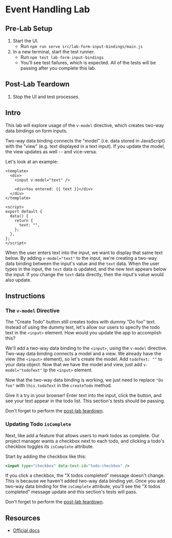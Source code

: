 # Event Handling Lab

## Pre-Lab Setup

1. Start the UI.
   - Run `npm run serve src/lab-form-input-bindings/main.js`
2. In a new terminal, start the test runner.
   - Run `npm test lab-form-input-bindings`
   - You'll see test failures, which is expected. All of the tests will be passing after you complete this lab.

## Post-Lab Teardown

1. Stop the UI and test processes.

## Intro

This lab will explore usage of the `v-model` directive, which creates two-way data bindings on form inputs.

Two-way data binding connects the "model" (i.e. data stored in JavaScript) with the "view" (e.g. text displayed in a text input). If you update the model, the view updates as well -- and vice-versa.

Let's look at an example:

```vue
<template>
  <div>
    <input v-model="text" />

    <div>You entered: {{ text }}</div>
  </div>
</template>

<script>
export default {
  data() {
    return {
      text: "",
    };
  },
};
</script>
```

When the user enters text into the input, we want to display that same text below. By adding `v-model="text"` to the input, we're creating a two-way data binding between the input's value and the `text` data. When the user types in the input, the `text` data is updated, and the new text appears below the input. If you change the `text` data directly, then the input's value would also update.

## Instructions

### The `v-model` Directive

The "Create Todo" button still creates todos with dummy "Do foo" text. Instead of using the dummy text, let's allow our users to specify the todo text in the `<input>` element. How would you update the app to accomplish this?

We'll add a two-way data binding to the `<input>`, using the `v-model` directive. Two-way data binding connects a model and a view. We already have the view (the `<input>` element), so let's create the model. Add `todoText: ""` to your data object. Now that we have the model and view, just add `v-model="todoText"` tp the `<input>` element.

Now that the two-way data binding is working, we just need to replace `"Do foo"` with `this.todoText` in the `createTodo` method.

Give it a try in your browser! Enter text into the input, click the button, and see your text appear in the todo list. This section's tests should be passing.

Don't forget to perform the [post-lab teardown](#post-lab-teardown).

### Updating Todo `isComplete`

Next, like add a feature that allows users to mark todos as complete. Our project manager wants a checkbox next to each todo, and clicking a todo's checkbox toggles its `isComplete` attribute.

Start by adding the checkbox like this:

```hbs
<input type="checkbox" data-test-id="todo-checkbox" />
```

If you click a checkbox, the "X todos completed" message doesn't change. This is because we haven't added two-way data binding yet. Once you add two-way data binding for the `isComplete` attribute, you'll see the "X todos completed" message update and this section's tests will pass.

Don't forget to perform the [post-lab teardown](#post-lab-teardown).

## Resources

- [Official docs](https://vuejs.org/v2/guide/forms.html)
